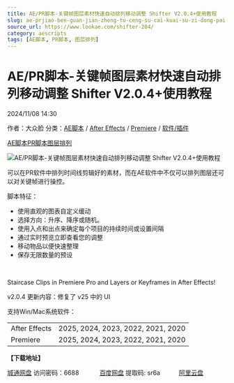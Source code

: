 ```yaml
---
title: AE/PR脚本-关键帧图层素材快速自动排列移动调整 Shifter V2.0.4+使用教程
slug: ae-prjiao-ben-guan-jian-zheng-tu-ceng-su-cai-kuai-su-zi-dong-pai-lie-yi-dong-diao-zheng-shifter-v2-0-4-shi-yong-jiao-cheng
source_url: https://www.lookae.com/shifter-204/
category: aescripts
tags: [AE脚本, PR脚本, 图层排列]
---
```

# AE/PR脚本-关键帧图层素材快速自动排列移动调整 Shifter V2.0.4+使用教程

2024/11/08 14:30

作者：大众脸
分类：[AE脚本](https://www.lookae.com/after-effects/aescripts/) / [After Effects](https://www.lookae.com/after-effects/) / [Premiere](https://www.lookae.com/qitarjcj/premierezy/) / [软件/插件](https://www.lookae.com/qitarjcj/)

[AE脚本](https://www.lookae.com/tag/ae%e8%84%9a%e6%9c%ac/)[PR脚本](https://www.lookae.com/tag/pr%e8%84%9a%e6%9c%ac/)[图层排列](https://www.lookae.com/tag/%e5%9b%be%e5%b1%82%e6%8e%92%e5%88%97/)

![AE/PR脚本-关键帧图层素材快速自动排列移动调整 Shifter V2.0.4+使用教程](https://www.lookae.com/wp-content/uploads/2024/09/Shifter-2.jpg "AE/PR脚本-关键帧图层素材快速自动排列移动调整 Shifter V2.0.4+使用教程-LookAE.com")

可以在PR软件中排列时间线剪辑好的素材，而在AE软件中不仅可以排列图层还可以对关键帧进行操控。

脚本特征：

* 使用直观的图表自定义缓动
* 选择方向：升序、降序或随机。
* 使用入点和出点来确定每个项目的持续时间或设置间隔
* 通过实时预览立即查看您的调整
* 移动物品以便快速整理
* 保存无限数量的预设

[﻿﻿﻿](http://cloud.video.taobao.com/play/u/null/p/1/e/6/t/1/481378070235.mp4)

Staircase Clips in Premiere Pro and Layers or Keyframes in After Effects!

v2.0.4 更新内容：修复了 v25 中的 UI

支持Win/Mac系统软件：

|  |  |
| --- | --- |
| After Effects | 2025, 2024, 2023, 2022, 2021, 2020 |
| Premiere | 2025, 2024, 2023, 2022, 2021, 2020 |

**【下载地址】**

[城通网盘](https://url70.ctfile.com/f/2827370-1423040350-c34027?p=4431) 访问密码：6688            [百度网盘](https://pan.baidu.com/s/1LFzpkRECtLvaDkJij8pvKA?pwd=sr6a) 提取码: sr6a           [阿里云盘](https://www.alipan.com/s/WRXnyVrNGP3)
